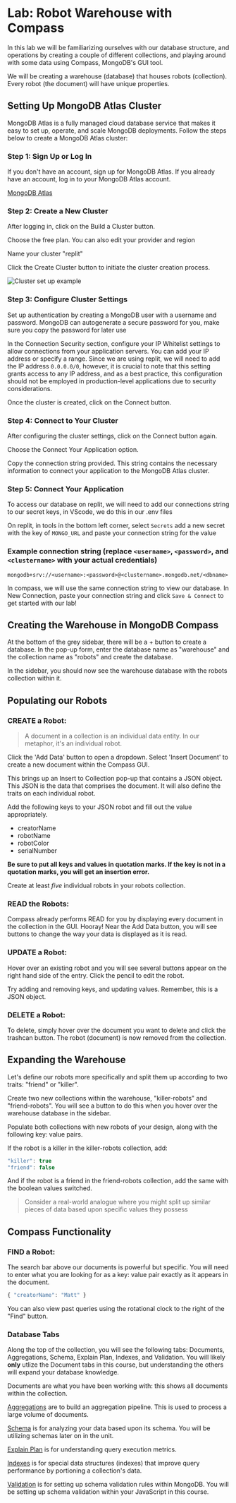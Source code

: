 # Lab: Robot Warehouse with Compass

In this lab we will be familiarizing ourselves with our database structure, and operations by creating a couple of different collections, and playing around with some data using Compass, MongoDB's GUI tool. 

We will be creating a warehouse (database) that houses robots (collection). Every robot (the document) will have unique properties.


## Setting Up MongoDB Atlas Cluster
MongoDB Atlas is a fully managed cloud database service that makes it easy to set up, operate, and scale MongoDB deployments. Follow the steps below to create a MongoDB Atlas cluster:

### Step 1: Sign Up or Log In
If you don't have an account, sign up for MongoDB Atlas. If you already have an account, log in to your MongoDB Atlas account.

[MongoDB Atlas](https://cloud.mongodb.com/)

### Step 2: Create a New Cluster
After logging in, click on the Build a Cluster button.

Choose the free plan. You can also edit your provider and region

Name your cluster "replit"

Click the Create Cluster button to initiate the cluster creation process.

![Cluster set up example](./Screenshot(83).png)

### Step 3: Configure Cluster Settings
Set up authentication by creating a MongoDB user with a username and password. MongoDB can autogenerate a secure password for you, make sure you copy the password for later use

In the Connection Security section, configure your IP Whitelist settings to allow connections from your application servers. You can add your IP address or specify a range. Since we are using replit, we will need to add the IP address `0.0.0.0/0`, however, it is crucial to note that this setting grants access to any IP address, and as a best practice, this configuration should not be employed in production-level applications due to security considerations.

Once the cluster is created, click on the Connect button.

### Step 4: Connect to Your Cluster
After configuring the cluster settings, click on the Connect button again.

Choose the Connect Your Application option.

Copy the connection string provided. This string contains the necessary information to connect your application to the MongoDB Atlas cluster.

### Step 5: Connect Your Application
To access our database on replit, we will need to add our connections string to our secret keys, in VScode, we do this in our .env files

On replit, in tools in the bottom left corner, select `Secrets` add a new secret with the key of `MONGO_URL` and paste your connection string for the value

### Example connection string (replace `<username>`, `<password>`, and `<clustername>` with your actual credentials)
`mongodb+srv://<username>:<password>@<clustername>.mongodb.net/<dbname>`

In compass, we will use the same connection string to view our database. In New Connection, paste your connection string and click `Save & Connect` to get started with our lab!

## Creating the Warehouse in MongoDB Compass

At the bottom of the grey sidebar, there will be a + button to create a database. In the pop-up form, enter the database name as "warehouse" and the collection name as "robots" and create the database.

In the sidebar, you should now see the warehouse database with the robots collection within it.


## Populating our Robots


### CREATE a Robot: 

>A document in a collection is an individual data entity. In our metaphor, it's an individual robot.

Click the 'Add Data' button to open a dropdown. Select 'Insert Document' to create a new document within the Compass GUI.

This brings up an Insert to Collection pop-up that contains a JSON object. This JSON is the data that comprises the document. It will also define the traits on each individual robot.

Add the following keys to your JSON robot and fill out the value appropriately.

- creatorName 
- robotName
- robotColor
- serialNumber

**Be sure to put all keys and values in quotation marks. If the key is not in a quotation marks, you will get an insertion error.**

Create at least *five* individual robots in your robots collection. 

### READ the Robots:

Compass already performs READ for you by displaying every document in the collection in the GUI. Hooray! Near the Add Data button, you will see buttons to change the way your data is displayed as it is read.

### UPDATE a Robot:

 Hover over an existing robot and you will see several buttons appear on the right hand side of the entry. Click the pencil to edit the robot. 

 Try adding and removing keys, and updating values. Remember, this is a JSON object. 


### DELETE a Robot:

To delete, simply hover over the document you want to delete and click the trashcan button. The robot (document) is now removed from the collection.


## Expanding the Warehouse

Let's define our robots more specifically and split them up according to two traits: "friend" or "killer".

Create two new collections within the warehouse, "killer-robots" and "friend-robots". You will see a button to do this when you hover over the warehouse database in the sidebar.

Populate both collections with new robots of your design, along with the following key: value pairs.

If the robot is a killer in the killer-robots collection, add:

```js
"killer": true
"friend": false
```

And if the robot is a friend in the friend-robots collection, add the same with the boolean values switched.

>Consider a real-world analogue where you might split up similar pieces of data based upon specific values they possess



## Compass Functionality


### FIND a Robot:

The search bar above our documents is powerful but specific. You will need to enter what you are looking for as a key: value pair exactly as it appears in the document.

```js
{ "creatorName": "Matt" }
```

You can also view past queries using the rotational clock to the right of the "Find" button.

### Database Tabs

Along the top of the collection, you will see the following tabs: Documents, Aggregations, Schema, Explain Plan, Indexes, and Validation. You will likely **only** utlize the Document tabs in this course, but understanding the others will expand your database knowledge.

Documents are what you have been working with: this shows all documents within the collection.

[Aggregations](https://www.mongodb.com/docs/compass/current/aggregation-pipeline-builder/) are to build an aggregation pipeline. This is used to process a large volume of documents.

[Schema](https://www.mongodb.com/docs/compass/master/schema/) is for analyzing your data based upon its schema. You will be utilizing schemas later on in the unit.

[Explain Plan](https://www.mongodb.com/docs/compass/master/query-plan/) is for understanding query execution metrics.

[Indexes](https://www.mongodb.com/docs/compass/current/indexes/) is for special data structures (indexes) that improve query performance by portioning a collection's data.

[Validation](https://www.mongodb.com/docs/manual/core/schema-validation/) is for setting up schema validation rules within MongoDB. You will be setting up schema validation within your JavaScript in this course.


